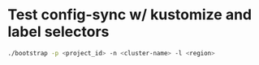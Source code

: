 # Test config-sync w/ kustomize and label selectors
```bash
./bootstrap -p <project_id> -n <cluster-name> -l <region>
```
